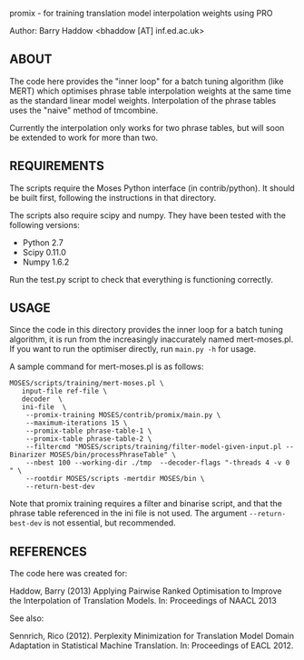 promix - for training translation model interpolation weights using PRO

Author: Barry Haddow <bhaddow [AT] inf.ed.ac.uk>

ABOUT
-----

The code here provides the "inner loop" for a batch tuning algorithm (like MERT) which 
optimises phrase table interpolation weights at the same time as the standard linear
model weights. Interpolation of the phrase tables uses the "naive" method of tmcombine.

Currently the interpolation only works for two phrase tables, but will soon
be extended to work for more than two.


REQUIREMENTS
------------
The scripts require the Moses Python interface (in contrib/python). It should be built
first, following the instructions in that directory. 

The scripts also require scipy and numpy. They have been tested with the following versions:

*  Python 2.7
*  Scipy 0.11.0
*  Numpy 1.6.2

Run the test.py script to check that everything is functioning correctly.


USAGE
-----
Since the code in this directory provides the inner loop for a batch tuning algorithm,
it is run from the increasingly inaccurately named mert-moses.pl. If you want to run
the optimiser directly, run `main.py -h` for usage.

A sample command for mert-moses.pl is as follows:

    MOSES/scripts/training/mert-moses.pl \
       input-file ref-file \
       decoder  \
       ini-file  \
        --promix-training MOSES/contrib/promix/main.py \
        --maximum-iterations 15 \
        --promix-table phrase-table-1 \
        --promix-table phrase-table-2 \
        --filtercmd "MOSES/scripts/training/filter-model-given-input.pl --Binarizer MOSES/bin/processPhraseTable" \
        --nbest 100 --working-dir ./tmp  --decoder-flags "-threads 4 -v 0 " \
        --rootdir MOSES/scripts -mertdir MOSES/bin \
        --return-best-dev 

Note that promix training requires a filter and binarise script, and that the phrase table
referenced in the ini file is not used. The argument `--return-best-dev` is not essential,
but recommended.


REFERENCES
----------

The code here was created for:

Haddow, Barry (2013) Applying Pairwise Ranked Optimisation to
Improve the Interpolation of Translation Models. In: Proceedings of NAACL 2013

See also:

Sennrich, Rico (2012). Perplexity Minimization for Translation Model Domain Adaptation in Statistical Machine Translation. In: Proceedings of EACL 2012.
